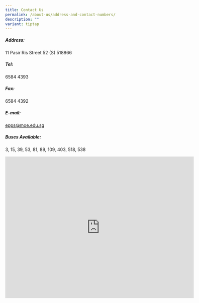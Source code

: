 ```yaml
---
title: Contact Us
permalink: /about-us/address-and-contact-numbers/
description: ""
variant: tiptap
---
```

<h5>Address:<br></h5>
<p>11 Pasir Ris Street 52 (S) 518866</p>
<h5>Tel:<br></h5>
<p>6584 4393</p>
<h5>Fax:<br></h5>
<p>6584 4392</p>
<h5>E-mail:<br></h5>
<p><a href="mailto:epps@moe.edu.sg" rel="noopener noreferrer nofollow" target="_blank">epps@moe.edu.sg</a>
</p>
<h5>Buses Available:<br></h5>
<p>3, 15, 39, 53, 81, 89, 109, 403, 518, 538</p>
<div class="iframe-wrapper">
<iframe style="border:0;" height="450" width="600" allowfullscreen="true" frameborder="0" src="https://www.google.com/maps/embed?pb=!1m14!1m8!1m3!1d7977.339099258167!2d103.945239!3d1.374954!3m2!1i1024!2i768!4f13.1!3m3!1m2!1s0x0%3A0xa1f55f11afcad426!2sElias%20Park%20Primary%20School!5e0!3m2!1sen!2ssg!4v1670929700228!5m2!1sen!2ssg"></iframe>
</div>
<p></p>